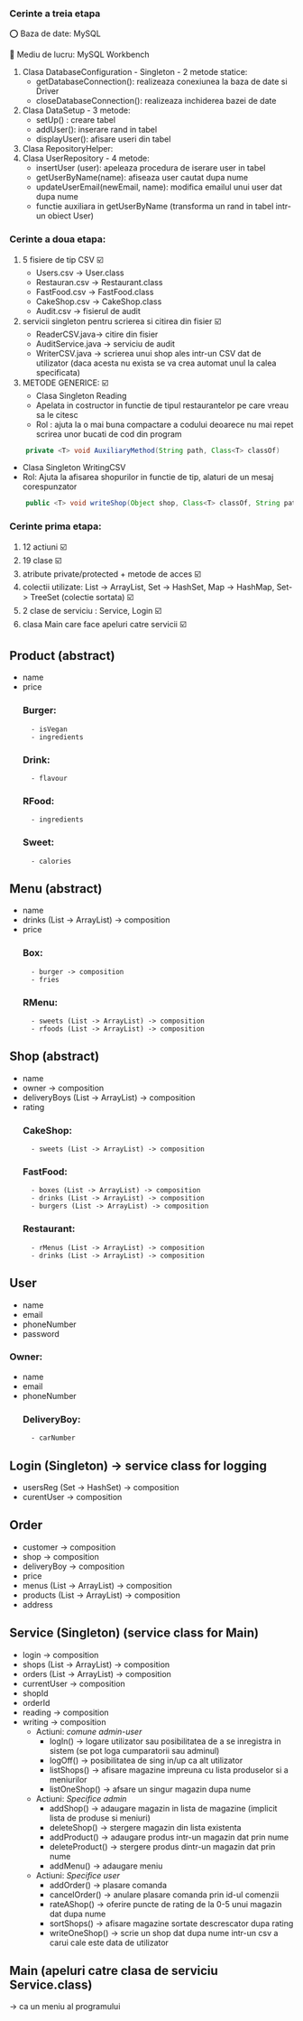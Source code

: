 ### Cerinte a treia etapa
:o: Baza de date: MySQL

:large_orange_diamond: Mediu de lucru: MySQL Workbench
1. Clasa DatabaseConfiguration - Singleton - 2 metode statice:
   - getDatabaseConnection(): realizeaza conexiunea la baza de date si Driver
   - closeDatabaseConnection(): realizeaza inchiderea bazei de date
2. Clasa DataSetup - 3 metode:
    - setUp() : creare tabel
    - addUser(): inserare rand in tabel
    - displayUser(): afisare useri din tabel
3. Clasa RepositoryHelper:
4. Clasa UserRepository - 4 metode:
    - insertUser (user): apeleaza procedura de iserare user in tabel
    - getUserByName(name): afiseaza user cautat dupa nume
    - updateUserEmail(newEmail, name): modifica emailul unui user dat dupa nume
    - functie auxiliara in getUserByName (transforma un rand in tabel intr-un obiect User)
    
### Cerinte a doua etapa:
1. 5 fisiere de tip CSV :ballot_box_with_check:
    - Users.csv -> User.class
    - Restauran.csv -> Restaurant.class
    - FastFood.csv -> FastFood.class
    - CakeShop.csv -> CakeShop.class
    - Audit.csv -> fisierul de audit
2. servicii singleton pentru scrierea si citirea din fisier :ballot_box_with_check:
    - ReaderCSV.java-> citire din fisier
    - AuditService.java -> serviciu de audit
    - WriterCSV.java -> scrierea unui shop ales intr-un CSV dat de utilizator
      (daca acesta nu exista se va crea automat unul la calea specificata)
3. METODE GENERICE: :ballot_box_with_check:
    - Clasa Singleton Reading
    - Apelata in costructor in functie de tipul restaurantelor pe care vreau sa le citesc
    - Rol : ajuta la o mai buna compactare a codului deoarece nu mai repet
    scrirea unor bucati de cod din program
```java
    private <T> void AuxiliaryMethod(String path, Class<T> classOf)
```
   - Clasa Singleton WritingCSV
   - Rol: Ajuta la afisarea shopurilor in functie de tip, alaturi de un mesaj corespunzator

```java
    public <T> void writeShop(Object shop, Class<T> classOf, String path) 
```
### Cerinte prima etapa:
1. 12 actiuni :ballot_box_with_check:
2. 19 clase :ballot_box_with_check:
3. atribute private/protected + metode de acces :ballot_box_with_check:
4. colectii utilizate: List -> ArrayList, Set -> HashSet, Map -> HashMap, Set-> TreeSet (colectie sortata) :ballot_box_with_check:
5. 2 clase de serviciu : Service, Login :ballot_box_with_check:
6. clasa Main care face apeluri catre servicii :ballot_box_with_check:

## Product (abstract)
- name
- price
    ### Burger:
        - isVegan
        - ingredients
    ### Drink:
        - flavour  
    ### RFood:
        - ingredients
    ### Sweet:
        - calories
## Menu (abstract)
- name
- drinks (List -> ArrayList) -> composition
- price 
    ### Box:
        - burger -> composition
        - fries
    ### RMenu: 
        - sweets (List -> ArrayList) -> composition
        - rfoods (List -> ArrayList) -> composition
## Shop (abstract)
- name
- owner -> composition
- deliveryBoys (List -> ArrayList) -> composition
- rating
    ### CakeShop:
        - sweets (List -> ArrayList) -> composition
    ### FastFood:
        - boxes (List -> ArrayList) -> composition
        - drinks (List -> ArrayList) -> composition
        - burgers (List -> ArrayList) -> composition
    ### Restaurant:
        - rMenus (List -> ArrayList) -> composition
        - drinks (List -> ArrayList) -> composition
## User
- name
- email
- phoneNumber
- password
### Owner:
- name
- email
- phoneNumber
    ### DeliveryBoy:
        - carNumber
       
## Login (Singleton) -> service class for logging
- usersReg (Set -> HashSet) -> composition
- curentUser -> composition

## Order
- customer -> composition
- shop -> composition
- deliveryBoy  -> composition
- price
- menus (List -> ArrayList) -> composition
- products (List -> ArrayList) -> composition
- address

## Service (Singleton) (service class for Main)
- login -> composition
- shops (List -> ArrayList) -> composition
- orders (List -> ArrayList) -> composition
- currentUser -> composition
- shopId
- orderId
- reading -> composition
- writing -> composition
    - Actiuni: *comune admin-user*
        - logIn() -> logare utilizator sau posibilitatea de a se inregistra in sistem (se pot loga cumparatorii sau adminul)
        - logOff() -> posibilitatea de sing in/up ca alt utilizator 
        - listShops() -> afisare magazine impreuna cu lista produselor si a meniurilor 
        - listOneShop() -> afsare un singur magazin dupa nume
    - Actiuni: *Specifice admin*
        - addShop() -> adaugare magazin in lista de magazine (implicit lista de produse si meniuri)
        - deleteShop() -> stergere magazin din lista existenta
        - addProduct() -> adaugare produs intr-un magazin dat prin nume
        - deleteProduct() -> stergere produs dintr-un magazin dat prin nume
        - addMenu() -> adaugare meniu
    - Actiuni: *Specifice user* 
        - addOrder() -> plasare comanda
        - cancelOrder() -> anulare plasare comanda prin id-ul comenzii
        - rateAShop() -> oferire puncte de rating de la 0-5 unui magazin dat dupa nume
        - sortShops() -> afisare magazine sortate descrescator dupa rating
        - writeOneShop() -> scrie un shop dat dupa nume intr-un csv a carui cale este data de utilizator 

## Main (apeluri catre clasa de serviciu Service.class)
-> ca un meniu al programului
